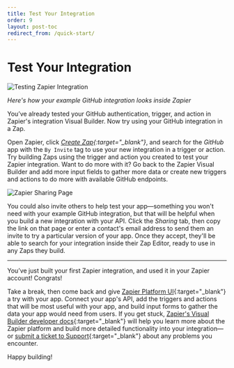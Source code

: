 ```yaml
---
title: Test Your Integration
order: 9
layout: post-toc
redirect_from: /quick-start/
---
```


# Test Your Integration

![Testing Zapier Integration](https://cdn.zappy.app/eeff50e2737492689f688c379c1db65a.gif)

_Here's how your example GitHub integration looks inside Zapier_

You’ve already tested your GitHub authentication, trigger, and action in Zapier's integration Visual Builder. Now try using your GitHub integration in a Zap.

Open Zapier, click _[Create Zap](https://zapier.com/editor/){:target="\_blank"}_, and search for the _GitHub_ app with the `By Invite` tag to use your new integration in a trigger or action. Try building Zaps using the trigger and action you created to test your Zapier integration. Want to do more with it? Go back to the Zapier Visual Builder and add more input fields to gather more data or create new triggers and actions to do more with available GitHub endpoints.

![Zapier Sharing Page](https://cdn.zappy.app/af0cdd828e3cc8fcf80b17f9c7fd19b2.png)

You could also invite others to help test your app—something you won't need with your example GitHub integration, but that will be helpful when you build a new integration with your API. Click the _Sharing_ tab, then copy the link on that page or enter a contact's email address to send them an invite to try a particular version of your app. Once they accept, they'll be able to search for your integration inside their Zap Editor, ready to use in any Zaps they build.

---

You’ve just built your first Zapier integration, and used it in your Zapier account! Congrats!

Take a break, then come back and give [Zapier Platform UI](https://zapier.com/app/developer/){:target="\_blank"} a try with your app. Connect your app's API, add the triggers and actions that will be most useful with your app, and build input forms to gather the data your app would need from users. If you get stuck, [Zapier's Visual Builder developer docs](https://platform.zapier.com/docs/zapier-intro){:target="\_blank"} will help you learn more about the Zapier platform and build more detailed functionality into your integration—or [submit a ticket to Support](https://developer.zapier.com/contact){:target="\_blank"} about any problems you encounter.

Happy building!
